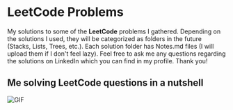 # LeetCode Problems
My solutions to some of the <strong>LeetCode</strong> problems I gathered. Depending on the solutions I used, they will be categorized as folders in the future (Stacks, Lists, Trees, etc.). Each solution folder has Notes.md files (I will upload them if I don't feel lazy). Feel free to ask me any questions regarding the solutions on LinkedIn which you can find in my profile. Thank you!

## Me solving LeetCode questions in a nutshell

![GIF](https://i.giphy.com/media/v1.Y2lkPTc5MGI3NjExOWVkdjBuOXh0a3ZrZmpucGRrZHpwODAwMzFraXBlMnR0cGJpOGRzMSZlcD12MV9pbnRlcm5hbF9naWZfYnlfaWQmY3Q9Zw/JqmupuTVZYaQX5s094/giphy.gif)




